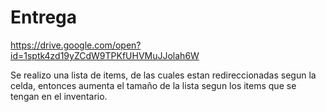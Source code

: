 # Entrega


https://drive.google.com/open?id=1sptk4zd19yZCdW9TPKfUHVMuJJolah6W


Se realizo una lista de items, de las cuales estan redireccionadas segun la celda, entonces aumenta el tamaño de la lista segun los items que se tengan en el inventario.
